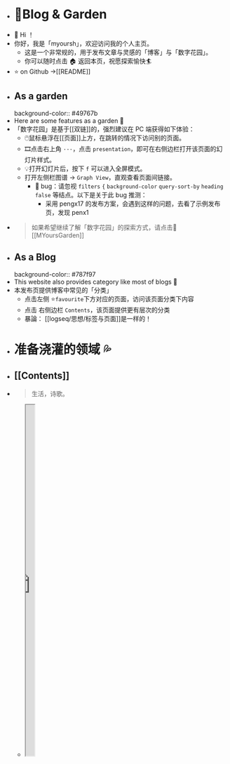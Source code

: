 - # 🏡Blog & Garden
- 👋 Hi ！
- 你好，我是「myoursh」，欢迎访问我的个人主页。
	- 这是一个非常规的，用于发布文章与灵感的「博客」与「数字花园」。
	- 你可以随时点击 🏠 返回本页，祝愿探索愉快🏄
- ⭐ on Github →[[README]]
- ## As a garden
  background-color:: #49767b
- Here are some features as a garden 🏡
- 「数字花园」是基于[[双链]]的，强烈建议在 PC 端获得如下体验：
	- 🖱️鼠标悬浮在[[页面]]上方，在跳转的情况下访问别的页面。
	- 🎞️点击右上角 `···`，点击 `presentation`，即可在右侧边栏打开该页面的幻灯片样式。
	- 💡打开幻灯片后，按下 `f` 可以进入全屏模式。
	- 打开左侧栏图谱 → `Graph View`，直观查看页面间链接。
		- 👾 bug：请忽视  `filters` `{` `background-color` `query-sort-by` `heading` `false` 等结点。以下是关于此 bug 推测：
			- 采用 pengx17 的发布方案，会遇到这样的问题，去看了示例发布页，发现 penx1
- > 如果希望继续了解「数字花园」的探索方式，请点击🌷 [[MYoursGarden]]
- ## As a Blog
  background-color:: #787f97
- This website also provides category like most of blogs  📑
- 本发布页提供博客中常见的「分类」
	- 点击左侧 ⭐`favourite`下方对应的页面，访问该页面分类下内容
	- 点击 右侧边栏 `Contents`，该页面提供更有层次的分类
	- 暴論： [[logseq/思想/标签与页面]]是一样的！
- # 准备浇灌的领域 💦
- ## [[Contents]]
- > 生活，诗歌。
	- <iframe src="https://httishere.gitee.io/notion/new/today-shici.html?mode=w" width="20"height="800"></iframe>